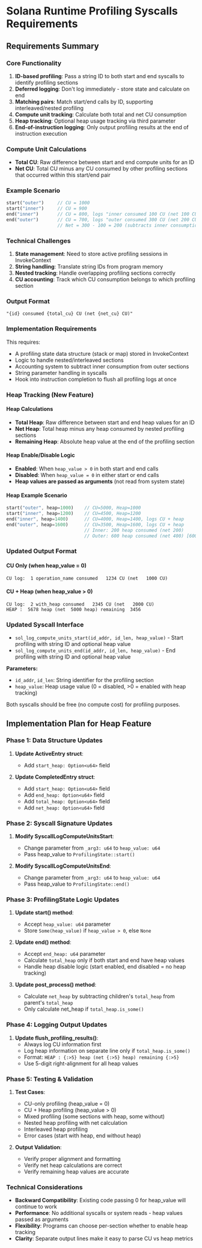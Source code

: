 # Solana Runtime Profiling Syscalls Requirements

## Requirements Summary

### Core Functionality
1. **ID-based profiling**: Pass a string ID to both start and end syscalls to identify profiling sections
2. **Deferred logging**: Don't log immediately - store state and calculate on end
3. **Matching pairs**: Match start/end calls by ID, supporting interleaved/nested profiling
4. **Compute unit tracking**: Calculate both total and net CU consumption
5. **Heap tracking**: Optional heap usage tracking via third parameter
6. **End-of-instruction logging**: Only output profiling results at the end of instruction execution

### Compute Unit Calculations
- **Total CU**: Raw difference between start and end compute units for an ID
- **Net CU**: Total CU minus any CU consumed by other profiling sections that occurred within this start/end pair

### Example Scenario
```rust
start("outer")     // CU = 1000
start("inner")     // CU = 900  
end("inner")       // CU = 800, logs "inner consumed 100 CU (net 100 CU)"
end("outer")       // CU = 700, logs "outer consumed 300 CU (net 200 CU)"
                   // Net = 300 - 100 = 200 (subtracts inner consumption)
```

### Technical Challenges
1. **State management**: Need to store active profiling sessions in InvokeContext
2. **String handling**: Translate string IDs from program memory
3. **Nested tracking**: Handle overlapping profiling sections correctly
4. **CU accounting**: Track which CU consumption belongs to which profiling section

### Output Format
`"{id} consumed {total_cu} CU (net {net_cu} CU)"`

### Implementation Requirements
This requires:
- A profiling state data structure (stack or map) stored in InvokeContext
- Logic to handle nested/interleaved sections
- Accounting system to subtract inner consumption from outer sections
- String parameter handling in syscalls
- Hook into instruction completion to flush all profiling logs at once

### Heap Tracking (New Feature)

#### Heap Calculations
- **Total Heap**: Raw difference between start and end heap values for an ID
- **Net Heap**: Total heap minus any heap consumed by nested profiling sections
- **Remaining Heap**: Absolute heap value at the end of the profiling section

#### Heap Enable/Disable Logic
- **Enabled**: When `heap_value > 0` in both start and end calls
- **Disabled**: When `heap_value = 0` in either start or end calls
- **Heap values are passed as arguments** (not read from system state)

#### Heap Example Scenario
```rust
start("outer", heap=1000)    // CU=5000, Heap=1000
start("inner", heap=1200)    // CU=4500, Heap=1200  
end("inner", heap=1400)      // CU=4000, Heap=1400, logs CU + heap
end("outer", heap=1600)      // CU=3500, Heap=1600, logs CU + heap
                             // Inner: 200 heap consumed (net 200)
                             // Outer: 600 heap consumed (net 400) [600-200=400]
```

### Updated Output Format

#### CU Only (when heap_value = 0)
```
CU log:  1 operation_name consumed   1234 CU (net   1000 CU)
```

#### CU + Heap (when heap_value > 0)
```
CU log:  2 with_heap consumed   2345 CU (net   2000 CU)
HEAP :  5678 heap (net  5000 heap) remaining  3456
```

### Updated Syscall Interface
- `sol_log_compute_units_start(id_addr, id_len, heap_value)` - Start profiling with string ID and optional heap value
- `sol_log_compute_units_end(id_addr, id_len, heap_value)` - End profiling with string ID and optional heap value

**Parameters:**
- `id_addr`, `id_len`: String identifier for the profiling section
- `heap_value`: Heap usage value (0 = disabled, >0 = enabled with heap tracking)

Both syscalls should be free (no compute cost) for profiling purposes.

## Implementation Plan for Heap Feature

### Phase 1: Data Structure Updates
1. **Update ActiveEntry struct**:
   - Add `start_heap: Option<u64>` field
   
2. **Update CompletedEntry struct**:
   - Add `start_heap: Option<u64>` field
   - Add `end_heap: Option<u64>` field  
   - Add `total_heap: Option<u64>` field
   - Add `net_heap: Option<u64>` field

### Phase 2: Syscall Signature Updates
1. **Modify SyscallLogComputeUnitsStart**:
   - Change parameter from `_arg3: u64` to `heap_value: u64`
   - Pass heap_value to `ProfilingState::start()`

2. **Modify SyscallLogComputeUnitsEnd**:
   - Change parameter from `_arg3: u64` to `heap_value: u64`  
   - Pass heap_value to `ProfilingState::end()`

### Phase 3: ProfilingState Logic Updates
1. **Update start() method**:
   - Accept `heap_value: u64` parameter
   - Store `Some(heap_value)` if `heap_value > 0`, else `None`

2. **Update end() method**:
   - Accept `end_heap: u64` parameter
   - Calculate `total_heap` only if both start and end have heap values
   - Handle heap disable logic (start enabled, end disabled = no heap tracking)

3. **Update post_process() method**:
   - Calculate `net_heap` by subtracting children's `total_heap` from parent's `total_heap`
   - Only calculate net_heap if `total_heap.is_some()`

### Phase 4: Logging Output Updates
1. **Update flush_profiling_results()**:
   - Always log CU information first
   - Log heap information on separate line only if `total_heap.is_some()`
   - Format: `HEAP : {:>5} heap (net {:>5} heap) remaining {:>5}`
   - Use 5-digit right-alignment for all heap values

### Phase 5: Testing & Validation
1. **Test Cases**:
   - CU-only profiling (heap_value = 0)
   - CU + Heap profiling (heap_value > 0) 
   - Mixed profiling (some sections with heap, some without)
   - Nested heap profiling with net calculation
   - Interleaved heap profiling
   - Error cases (start with heap, end without heap)

2. **Output Validation**:
   - Verify proper alignment and formatting
   - Verify net heap calculations are correct
   - Verify remaining heap values are accurate

### Technical Considerations
- **Backward Compatibility**: Existing code passing 0 for heap_value will continue to work
- **Performance**: No additional syscalls or system reads - heap values passed as arguments
- **Flexibility**: Programs can choose per-section whether to enable heap tracking
- **Clarity**: Separate output lines make it easy to parse CU vs heap metrics